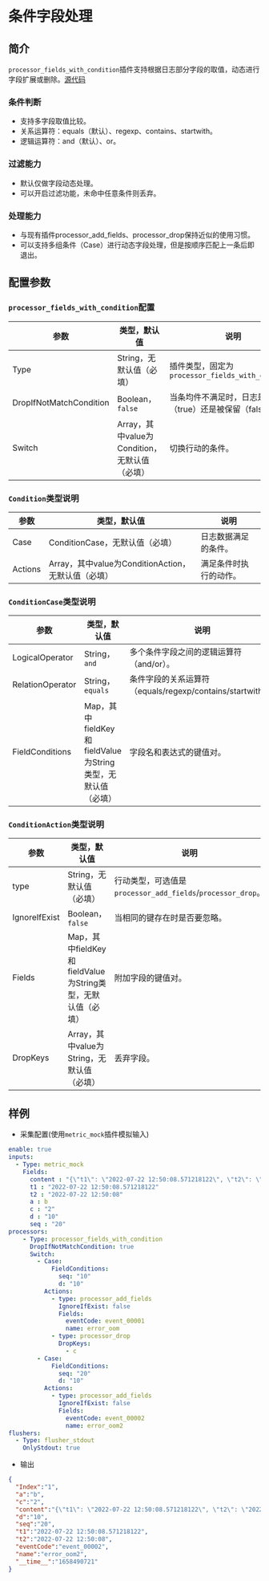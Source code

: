 # 条件字段处理

## 简介
`processor_fields_with_condition`插件支持根据日志部分字段的取值，动态进行字段扩展或删除。[源代码](https://github.com/alibaba/ilogtail/blob/main/plugins/processor/fieldswithcondition/processor_fields_with_condition.go)

### 条件判断
* 支持多字段取值比较。
* 关系运算符：equals（默认）、regexp、contains、startwith。
* 逻辑运算符：and（默认）、or。

### 过滤能力
* 默认仅做字段动态处理。
* 可以开启过滤功能，未命中任意条件则丢弃。

### 处理能力
* 与现有插件processor_add_fields、processor_drop保持近似的使用习惯。
* 可以支持多组条件（Case）进行动态字段处理，但是按顺序匹配上一条后即退出。

## 配置参数

### `processor_fields_with_condition`配置

| 参数 | 类型，默认值 | 说明 |
| - | - | - |
| Type    | String，无默认值（必填） | 插件类型，固定为`processor_fields_with_condition`      |
| DropIfNotMatchCondition | Boolean，`false`| 当条均件不满足时，日志是被丢弃（true）还是被保留（false）。|
| Switch | Array，其中value为Condition，无默认值（必填） | 切换行动的条件。 |

### `Condition`类型说明

| 参数 | 类型，默认值 | 说明 |
| - | - | - |
| Case | ConditionCase，无默认值（必填） | 日志数据满足的条件。|
| Actions | Array，其中value为ConditionAction，无默认值（必填） | 满足条件时执行的动作。 |

### `ConditionCase`类型说明

| 参数 | 类型，默认值 | 说明 |
| - | - | - |
| LogicalOperator | String，`and` | 多个条件字段之间的逻辑运算符（and/or）。 |
| RelationOperator | String，`equals` | 条件字段的关系运算符（equals/regexp/contains/startwith）。 |
| FieldConditions | Map，其中fieldKey和fieldValue为String类型，无默认值（必填） | 字段名和表达式的键值对。 |

### `ConditionAction`类型说明

| 参数 | 类型，默认值 | 说明 |
| - | - | - |
| type | String，无默认值（必填） |  行动类型，可选值是`processor_add_fields`/`processor_drop`。|
| IgnoreIfExist | Boolean，`false` | 当相同的键存在时是否要忽略。 |
| Fields | Map，其中fieldKey和fieldValue为String类型，无默认值（必填） | 附加字段的键值对。 |
| DropKeys | Array，其中value为String，无默认值（必填） | 丢弃字段。 |

## 样例

* 采集配置(使用`metric_mock`插件模拟输入)
```yaml
enable: true
inputs:
  - Type: metric_mock
    Fields:
      content : "{\"t1\": \"2022-07-22 12:50:08.571218122\", \"t2\": \"2022-07-22 12:50:08\", \"a\":\"b\",\"c\":2,\"d\":10, \"seq\": 20}"
      t1 : "2022-07-22 12:50:08.571218122"
      t2 : "2022-07-22 12:50:08"
      a : b
      c : "2"
      d : "10"
      seq : "20"
processors:
    - Type: processor_fields_with_condition
      DropIfNotMatchCondition: true 
      Switch:
        - Case:
            FieldConditions:
              seq: "10"
              d: "10"
          Actions:
            - type: processor_add_fields
              IgnoreIfExist: false
              Fields:
                eventCode: event_00001
                name: error_oom
            - type: processor_drop
              DropKeys:
                - c
        - Case:
            FieldConditions:
              seq: "20"
              d: "10"
          Actions:
            - type: processor_add_fields
              IgnoreIfExist: false
              Fields:
                eventCode: event_00002
                name: error_oom2
flushers:
  - Type: flusher_stdout
    OnlyStdout: true
```

* 输出
```json
{
  "Index":"1",
  "a":"b",
  "c":"2",
  "content":"{\"t1\": \"2022-07-22 12:50:08.571218122\", \"t2\": \"2022-07-22 12:50:08\", \"a\":\"b\",\"c\":2,\"d\":10, \"seq\": 20}",
  "d":"10",
  "seq":"20",
  "t1":"2022-07-22 12:50:08.571218122",
  "t2":"2022-07-22 12:50:08",
  "eventCode":"event_00002",
  "name":"error_oom2",
  "__time__":"1658490721"
}
```